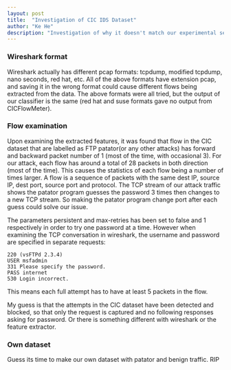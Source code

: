 ```yaml
---
layout: post
title:  "Investigation of CIC IDS Dataset"
author: "Ke He"
description: "Investigation of why it doesn't match our experimental setup"
---
```


### Wireshark format
Wireshark actually has different pcap formats: tcpdump, modified tcpdump, nano seconds, red hat, etc. All of the above formats have extension pcap, and saving it in the wrong format could cause different flows being extracted from the data. The above formats were all tried, but the output of our classifier is the same (red hat and suse formats gave no output from CICFlowMeter).

### Flow examination
Upon examining the extracted features, it was found that flow in the CIC dataset that are labelled as FTP patator(or any other attacks) has forward and backward packet number of 1 (most of the time, with occasional 3). For our attack, each flow has around a total of 28 packets in both direction (most of the time). This causes the statistics of each flow being a number of times larger. A flow is a sequence of packets with the same dest IP, source IP, dest port, source port and protocol. The TCP stream of our attack traffic shows the patator program guesses the password 3 times then changes to a new TCP stream. So making the patator program change port after each guess could solve our issue.

The parameters persistent and max-retries has been set to false and 1 respectively in order to try one password at a time. However when examining the TCP conversation in wireshark, the username and password are specified in separate requests:
```
220 (vsFTPd 2.3.4)
USER msfadmin
331 Please specify the password.
PASS internet
530 Login incorrect.
```
This means each full attempt has to have at least 5 packets in the flow.

My guess is that the attempts in the CIC dataset have been detected and blocked, so that only the request is captured and no following responses asking for password. Or there is something different with wireshark or the feature extractor.

### Own dataset
Guess its time to make our own dataset with patator and benign traffic. RIP

